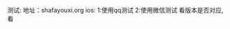 测试:
地址：shafayouxi.org
ios: 
1:使用qq测试
2:使用微信测试
看版本是否对应,看
<!--stackedit_data:
eyJoaXN0b3J5IjpbLTE2MTAwMjg1NzAsLTIwODg3NDY2MTJdfQ
==
-->